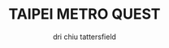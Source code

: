 ---
layout: exhibit
title:  "TAIPEI METRO QUEST"
author: dri chiu tattersfield
post_description: "TAIPEI METRO QUEST is a narrative video game about memory, time and finding your way home to yourself set in Taipei's public transit system."
demo: /assets/exhibit_previews/taipeimetroquest/taipeimetroquest_preview.mp4
demo_poster: /assets/exhibit_previews/taipeimetroquest/taipeimetroquest_preview_poster.png
link: https://hellodri.itch.io/taipei-metro-quest
permalink: /exhibits#taipei-metro-quest
---